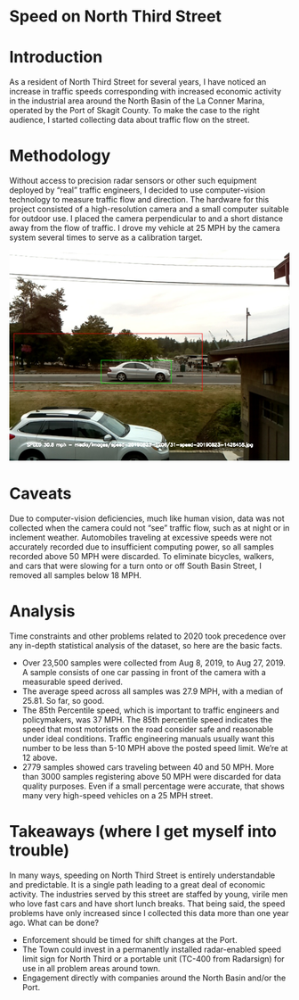 # Speed on North Third Street


# Introduction
As a resident of North Third Street for several years, I have noticed an increase in traffic speeds corresponding with increased economic activity in the industrial area around the North Basin of the La Conner Marina, operated by the Port of Skagit County.  To make the case to the right audience, I started collecting data about traffic flow on the street.

# Methodology
Without access to precision radar sensors or other such equipment deployed by “real” traffic engineers, I decided to use computer-vision technology to measure traffic flow and direction.  The hardware for this project consisted of a high-resolution camera and a small computer suitable for outdoor use.  I placed the camera perpendicular to and a short distance away from the flow of traffic.  I drove my vehicle at 25 MPH by the camera system several times to serve as a calibration target.

![alt text](https://github.com/agfree/north_third_speed_study/blob/main/example.jpg?raw=true)

# Caveats
Due to computer-vision deficiencies, much like human vision, data was not collected when the camera could not “see” traffic flow, such as at night or in inclement weather.  Automobiles traveling at excessive speeds were not accurately recorded due to insufficient computing power, so all samples recorded above 50 MPH were discarded.  To eliminate bicycles, walkers, and cars that were slowing for a turn onto or off South Basin Street, I removed all samples below 18 MPH.

# Analysis

Time constraints and other problems related to 2020 took precedence over any in-depth statistical analysis of the dataset, so here are the basic facts.
* Over 23,500 samples were collected from Aug 8, 2019, to Aug 27, 2019. A sample consists of one car passing in front of the camera with a measurable speed derived.
* The average speed across all samples was 27.9 MPH, with a median of 25.81.  So far, so good.
* The 85th Percentile speed, which is important to traffic engineers and policymakers, was 37 MPH.  The 85th percentile speed indicates the speed that most motorists on the road consider safe and reasonable under ideal conditions. Traffic engineering manuals usually want this number to be less than 5-10 MPH above the posted speed limit.  We’re at 12 above.
* 2779 samples showed cars traveling between 40 and 50 MPH.  More than 3000 samples registering above 50 MPH were discarded for data quality purposes. Even if a small percentage were accurate, that shows many very high-speed vehicles on a 25 MPH street.

# Takeaways (where I get myself into trouble)

In many ways, speeding on North Third Street is entirely understandable and predictable.  It is a single path leading to a great deal of economic activity.  The industries served by this street are staffed by young, virile men who love fast cars and have short lunch breaks.  That being said, the speed problems have only increased since I collected this data more than one year ago.  What can be done?
* Enforcement should be timed for shift changes at the Port.
* The Town could invest in a permanently installed radar-enabled speed limit sign for North Third or a portable unit (TC-400 from Radarsign) for use in all problem areas around town.
* Engagement directly with companies around the North Basin and/or the Port.

